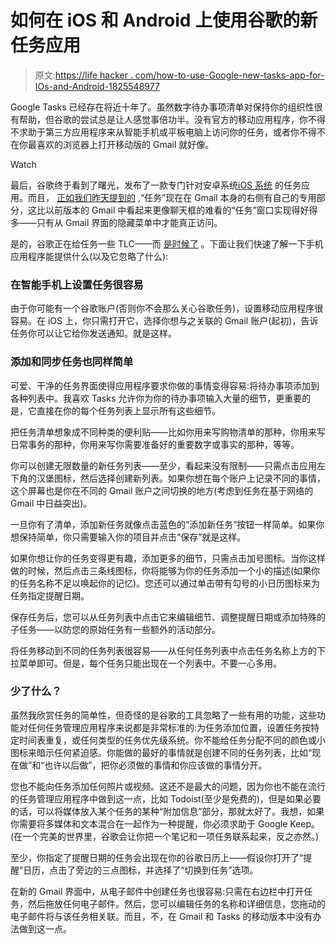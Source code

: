 # 如何在 iOS 和 Android 上使用谷歌的新任务应用

> 原文:[https://life hacker . com/how-to-use-Google-new-tasks-app-for-IOs-and-Android-1825548977](https://lifehacker.com/how-to-use-googles-new-tasks-app-for-ios-and-android-1825548977)

Google Tasks 已经存在将近十年了。虽然数字待办事项清单对保持你的组织性很有帮助，但谷歌的尝试总是让人感觉事倍功半。没有官方的移动应用程序，你不得不求助于第三方应用程序来从智能手机或平板电脑上访问你的任务，或者你不得不在你最喜欢的浏览器上打开移动版的 Gmail 就好像。

Watch

最后，谷歌终于看到了曙光，发布了一款专门针对安卓系统[iOS 系统](https://go.redirectingat.com/?id=33330X911647&xs=1&isjs=1&url=https%3A%2F%2Fitunes.apple.com%2Fus%2Fapp%2Fgoogle-tasks%2Fid1353634006%3Fls%3D1%26mt%3D8&xguid=b92f57516f33553bf66e663146d9f18b&xuuid=4bf33f8312115bed2695baf51f833fd7&xsessid=86800f3dfe8bdcca937e49c64fbc6d1f&xcreo=0&xed=0&sref=https%3A%2F%2Flifehacker.com%2Fhere-are-the-major-new-features-google-added-to-gmail-t-1825522973&pref=https%3A%2F%2Fkinja.com%2Fthedavidmurphy&xtz=420) 的任务应用。而且， [正如我们昨天提到的](https://lifehacker.com/here-are-the-major-new-features-google-added-to-gmail-t-1825522973) ,“任务”现在在 Gmail 本身的右侧有自己的专用部分，这比以前版本的 Gmail 中看起来更像聊天框的难看的“任务”窗口实现得好得多——只有从 Gmail 界面的隐藏菜单中才能真正访问。

是的，谷歌正在给任务一些 TLC——而 [是时候了](https://youtu.be/rnSlg-I03oQ?t=4m1s) 。下面让我们快速了解一下手机应用程序能提供什么(以及它忽略了什么):

### 在智能手机上设置任务很容易

由于你可能有一个谷歌账户(否则你不会那么关心谷歌任务)，设置移动应用程序很容易。在 iOS 上，你只需打开它，选择你想与之关联的 Gmail 账户(起初)，告诉任务你可以让它给你发送通知。就是这样。

### 添加和同步任务也同样简单

可爱、干净的任务界面使得应用程序要求你做的事情变得容易:将待办事项添加到各种列表中。我喜欢 Tasks 允许你为你的待办事项输入大量的细节，更重要的是，它直接在你的每个任务列表上显示所有这些细节。

把任务清单想象成不同种类的便利贴——比如你用来写购物清单的那种，你用来写日常事务的那种，你用来写你需要准备好的重要数字或事实的那种，等等。

你可以创建无限数量的新任务列表——至少，看起来没有限制——只需点击应用左下角的汉堡图标，然后选择创建新列表。如果你想在每个账户上记录不同的事情，这个屏幕也是你在不同的 Gmail 账户之间切换的地方(考虑到任务在基于网络的 Gmail 中日益突出)。

一旦你有了清单，添加新任务就像点击蓝色的“添加新任务”按钮一样简单。如果你想保持简单，你只需要输入你的项目并点击“保存”就是这样。

如果你想让你的任务变得更有趣，添加更多的细节，只需点击加号图标。当你这样做的时候，然后点击三条线图标，你将能够为你的任务添加一个小的描述(如果你的任务名称不足以唤起你的记忆)。您还可以通过单击带有勾号的小日历图标来为任务指定提醒日期。

保存任务后，您可以从任务列表中点击它来编辑细节、调整提醒日期或添加特殊的子任务——以防您的原始任务有一些额外的活动部分。

将任务移动到不同的任务列表很容易——从任何任务列表中点击任务名称上方的下拉菜单即可。但是，每个任务只能出现在一个列表中。不要一心多用。

### 少了什么？

虽然我欣赏任务的简单性，但奇怪的是谷歌的工具忽略了一些有用的功能，这些功能对任何任务管理应用程序来说都是非常标准的:为任务添加位置，设置任务按特定时间表重复，或任何类型的任务优先级系统。你不能给任务分配不同的颜色或小图标来暗示任何紧迫感。你能做的最好的事情就是创建不同的任务列表，比如“现在做”和“也许以后做”，把你必须做的事情和你应该做的事情分开。

您也不能向任务添加任何照片或视频。这还不是最大的问题，因为你也不能在流行的任务管理应用程序中做到这一点，比如 Todoist(至少是免费的)，但是如果必要的话，可以将媒体放入某个任务的某种“附加信息”部分，那就太好了。我想，如果你需要将多媒体和文本混合在一起作为一种提醒，你必须求助于 Google Keep。(在一个完美的世界里，谷歌会让你把一个笔记和一项任务联系起来，反之亦然。)

至少，你指定了提醒日期的任务会出现在你的谷歌日历上——假设你打开了“提醒”日历，点击了旁边的三点图标，并选择了“切换到任务”选项。

在新的 Gmail 界面中，从电子邮件中创建任务也很容易:只需在右边栏中打开任务，然后拖放任何电子邮件。然后，您可以编辑任务的名称和详细信息，您拖动的电子邮件将与该任务相关联。而且，不，在 Gmail 和 Tasks 的移动版本中没有办法做到这一点。